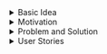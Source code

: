 
<details>
<summary>Basic Idea</summary>
<br>
<ul>
    <li> The user will input meal after eating (for now this will include date, food, and calories). </li>
    <li> The web will show a log of entries and total the number of calories consumed over week/month.</li>
    <li> The web will also allow a user to have weight goals, and can break down how many calories they should eat each day, as well as weekly meal plans              to reach those calorie goals. </li>
</ul>
</details>

<details>
<summary>Motivation</summary>
<br>
<ul>
    <li> Provide a tool for healthier lives. </li>
    <li> Provide a tool for people to control their caloric intake. </li>
    <li> Provide a tool for people to plan for their meals. </li>
</details>

<details>
<summary>Problem and Solution</summary>
<br>
<ul>
    <div> Problem: People easily either overeat or undereat everyday. </div>
    <div> Solution: Our website will help people be aware of their daily food intake. </div>
</ul>
</details>

<details>
<summary>User Stories</summary>
<br>
<ul>
    <div> As a person who wants to lose/gain weight scientifically, I want to measure the amount of calories I take everyday. </div>
    <div> As a person who wants to lose/gain weight without knowing the formula of weight changing, I want to get recommendation of how I should change my daily diet. </div>
    <li> As a user I want to make a profile so that the app can have my info and keep track of my progress.</li>
    <li> As a user I want to make a new post after every meal so that I can add my calorie counts in real time.</li>
</ul>
</details>
